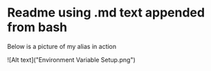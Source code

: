 # Readme using .md text appended from bash


Below is a picture of my alias in action


![Alt text]("Environment Variable Setup.png")
